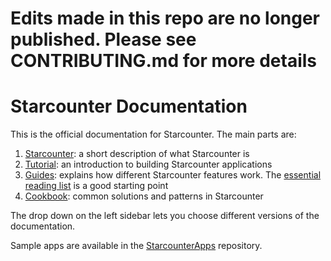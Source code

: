 # Edits made in this repo are no longer published. Please see CONTRIBUTING.md for more details

# Starcounter Documentation

This is the official documentation for Starcounter. The main parts are:

1. [Starcounter](/starcounter/): a short description of what Starcounter is
2. [Tutorial](/tutorial/): an introduction to building Starcounter applications
3. [Guides](/guides/): explains how different Starcounter features work. The [essential reading list](guides/#essential-reading) is a good starting point
4. [Cookbook](/cookbook/): common solutions and patterns in Starcounter

The drop down on the left sidebar lets you choose different versions of the documentation.

Sample apps are available in the [StarcounterApps](https://github.com/Starcounterapps) repository.
